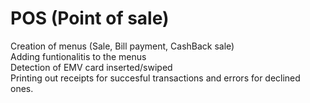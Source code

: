 # POS (Point of sale)
Creation of menus (Sale, Bill payment, CashBack sale)<br>
Adding funtionalitis to the menus<br>
Detection of EMV card inserted/swiped<br>
Printing out receipts for succesful transactions and errors for declined ones.<br>

